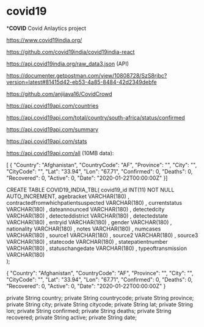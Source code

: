 # covid19
*__COVID__ Covid Anlaytics project

https://www.covid19india.org/

https://github.com/covid19india/covid19india-react

https://api.covid19india.org/raw_data3.json (API)

https://documenter.getpostman.com/view/10808728/SzS8rjbc?version=latest#81415d42-eb53-4a85-8484-42d2349debfe

https://github.com/anjijava16/CovidCrowd



https://api.covid19api.com/countries

https://api.covid19api.com/total/country/south-africa/status/confirmed

https://api.covid19api.com/summary

https://api.covid19api.com/stats


https://api.covid19api.com/all  (10MB data):

[
{
  "Country": "Afghanistan",
  "CountryCode": "AF",
  "Province": "",
  "City": "",
  "CityCode": "",
  "Lat": "33.94",
  "Lon": "67.71",
  "Confirmed": 0,
  "Deaths": 0,
  "Recovered": 0,
  "Active": 0,
  "Date": "2020-01-22T00:00:00Z"
 }]


CREATE TABLE COVID19_INDIA_TBL(
covid19_id INT(11) NOT NULL AUTO_INCREMENT,
agebracket VARCHAR(180)  ,
contractedfromwhichpatientsuspected VARCHAR(180)  ,
currentstatus VARCHAR(180)  ,
dateannounced VARCHAR(180)  ,
detectedcity VARCHAR(180)  ,
detecteddistrict VARCHAR(180)  ,
detectedstate VARCHAR(180)  ,
entryid VARCHAR(180)  ,
gender VARCHAR(180)  ,
nationality VARCHAR(180)  ,
notes VARCHAR(180)  ,
numcases VARCHAR(180)  ,
source1 VARCHAR(180)  ,
source2 VARCHAR(180)  ,
source3 VARCHAR(180)  ,
statecode VARCHAR(180)  ,
statepatientnumber VARCHAR(180)  ,
statuschangedate VARCHAR(180)  ,
typeoftransmission VARCHAR(180)  
);


{
  "Country": "Afghanistan",
  "CountryCode": "AF",
  "Province": "",
  "City": "",
  "CityCode": "",
  "Lat": "33.94",
  "Lon": "67.71",
  "Confirmed": 0,
  "Deaths": 0,
  "Recovered": 0,
  "Active": 0,
  "Date": "2020-01-22T00:00:00Z"
 }
 
 private String country;
private String countrycode;
private String province;
private String city;
private String citycode;
private String lat;
private String lon;
private String confirmed;
private String deaths;
private String recovered;
private String active;
private String date;




